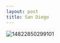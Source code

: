```yaml
---
layout: post
title: San Diego
---
```


![14822850299101](https://user-images.githubusercontent.com/26464535/29258413-6091e722-80f4-11e7-97a5-39645b405b93.jpg)
